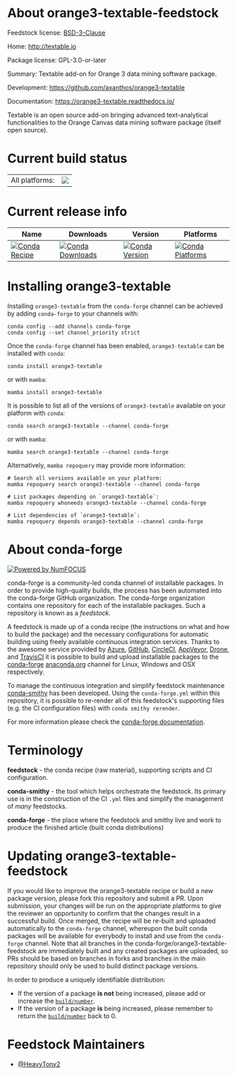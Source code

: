 About orange3-textable-feedstock
================================

Feedstock license: [BSD-3-Clause](https://github.com/conda-forge/orange3-textable-feedstock/blob/main/LICENSE.txt)

Home: http://textable.io

Package license: GPL-3.0-or-later

Summary: Textable add-on for Orange 3 data mining software package.

Development: https://github.com/axanthos/orange3-textable

Documentation: https://orange3-textable.readthedocs.io/

Textable is an open source add-on bringing advanced text-analytical functionalities to the Orange Canvas data mining software package (itself open source).

Current build status
====================


<table><tr><td>All platforms:</td>
    <td>
      <a href="https://dev.azure.com/conda-forge/feedstock-builds/_build/latest?definitionId=15441&branchName=main">
        <img src="https://dev.azure.com/conda-forge/feedstock-builds/_apis/build/status/orange3-textable-feedstock?branchName=main">
      </a>
    </td>
  </tr>
</table>

Current release info
====================

| Name | Downloads | Version | Platforms |
| --- | --- | --- | --- |
| [![Conda Recipe](https://img.shields.io/badge/recipe-orange3--textable-green.svg)](https://anaconda.org/conda-forge/orange3-textable) | [![Conda Downloads](https://img.shields.io/conda/dn/conda-forge/orange3-textable.svg)](https://anaconda.org/conda-forge/orange3-textable) | [![Conda Version](https://img.shields.io/conda/vn/conda-forge/orange3-textable.svg)](https://anaconda.org/conda-forge/orange3-textable) | [![Conda Platforms](https://img.shields.io/conda/pn/conda-forge/orange3-textable.svg)](https://anaconda.org/conda-forge/orange3-textable) |

Installing orange3-textable
===========================

Installing `orange3-textable` from the `conda-forge` channel can be achieved by adding `conda-forge` to your channels with:

```
conda config --add channels conda-forge
conda config --set channel_priority strict
```

Once the `conda-forge` channel has been enabled, `orange3-textable` can be installed with `conda`:

```
conda install orange3-textable
```

or with `mamba`:

```
mamba install orange3-textable
```

It is possible to list all of the versions of `orange3-textable` available on your platform with `conda`:

```
conda search orange3-textable --channel conda-forge
```

or with `mamba`:

```
mamba search orange3-textable --channel conda-forge
```

Alternatively, `mamba repoquery` may provide more information:

```
# Search all versions available on your platform:
mamba repoquery search orange3-textable --channel conda-forge

# List packages depending on `orange3-textable`:
mamba repoquery whoneeds orange3-textable --channel conda-forge

# List dependencies of `orange3-textable`:
mamba repoquery depends orange3-textable --channel conda-forge
```


About conda-forge
=================

[![Powered by
NumFOCUS](https://img.shields.io/badge/powered%20by-NumFOCUS-orange.svg?style=flat&colorA=E1523D&colorB=007D8A)](https://numfocus.org)

conda-forge is a community-led conda channel of installable packages.
In order to provide high-quality builds, the process has been automated into the
conda-forge GitHub organization. The conda-forge organization contains one repository
for each of the installable packages. Such a repository is known as a *feedstock*.

A feedstock is made up of a conda recipe (the instructions on what and how to build
the package) and the necessary configurations for automatic building using freely
available continuous integration services. Thanks to the awesome service provided by
[Azure](https://azure.microsoft.com/en-us/services/devops/), [GitHub](https://github.com/),
[CircleCI](https://circleci.com/), [AppVeyor](https://www.appveyor.com/),
[Drone](https://cloud.drone.io/welcome), and [TravisCI](https://travis-ci.com/)
it is possible to build and upload installable packages to the
[conda-forge](https://anaconda.org/conda-forge) [anaconda.org](https://anaconda.org/)
channel for Linux, Windows and OSX respectively.

To manage the continuous integration and simplify feedstock maintenance
[conda-smithy](https://github.com/conda-forge/conda-smithy) has been developed.
Using the ``conda-forge.yml`` within this repository, it is possible to re-render all of
this feedstock's supporting files (e.g. the CI configuration files) with ``conda smithy rerender``.

For more information please check the [conda-forge documentation](https://conda-forge.org/docs/).

Terminology
===========

**feedstock** - the conda recipe (raw material), supporting scripts and CI configuration.

**conda-smithy** - the tool which helps orchestrate the feedstock.
                   Its primary use is in the construction of the CI ``.yml`` files
                   and simplify the management of *many* feedstocks.

**conda-forge** - the place where the feedstock and smithy live and work to
                  produce the finished article (built conda distributions)


Updating orange3-textable-feedstock
===================================

If you would like to improve the orange3-textable recipe or build a new
package version, please fork this repository and submit a PR. Upon submission,
your changes will be run on the appropriate platforms to give the reviewer an
opportunity to confirm that the changes result in a successful build. Once
merged, the recipe will be re-built and uploaded automatically to the
`conda-forge` channel, whereupon the built conda packages will be available for
everybody to install and use from the `conda-forge` channel.
Note that all branches in the conda-forge/orange3-textable-feedstock are
immediately built and any created packages are uploaded, so PRs should be based
on branches in forks and branches in the main repository should only be used to
build distinct package versions.

In order to produce a uniquely identifiable distribution:
 * If the version of a package **is not** being increased, please add or increase
   the [``build/number``](https://docs.conda.io/projects/conda-build/en/latest/resources/define-metadata.html#build-number-and-string).
 * If the version of a package **is** being increased, please remember to return
   the [``build/number``](https://docs.conda.io/projects/conda-build/en/latest/resources/define-metadata.html#build-number-and-string)
   back to 0.

Feedstock Maintainers
=====================

* [@HeavyTony2](https://github.com/HeavyTony2/)

